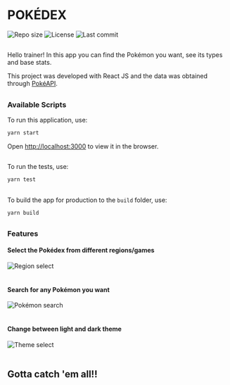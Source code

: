 # POKÉDEX

<div>
  <img alt="Repo size" src="https://img.shields.io/github/repo-size/eduardoscosta/pokedex" />
  <img alt="License" src="https://img.shields.io/github/license/eduardoscosta/pokedex" />
  <img alt="Last commit" src="https://img.shields.io/github/last-commit/eduardoscosta/pokedex" />
<div>

##

Hello trainer! In this app you can find the Pokémon you want, see its types and base stats.
</br>

This project was developed with React JS and the data was obtained through [PokéAPI](https://pokeapi.co/).
  
##

### Available Scripts

To run this application, use:
```sh
yarn start
```
Open [http://localhost:3000](http://localhost:3000) to view it in the browser.

##

To run the tests, use:
```sh
yarn test
```

##

To build the app for production to the `build` folder, use:
```sh
yarn build
```
##

### Features
#### Select the Pokédex from different regions/games
<img alt="Region select" src="https://i.imgur.com/0AiDFwq.gif" />
</br>
</br>

#### Search for any Pokémon you want
<img alt="Pokémon search" src="https://i.imgur.com/m5F0axp.gif" />
</br>
</br>

#### Change between light and dark theme
<img alt="Theme select" src="https://i.imgur.com/FpPWAWN.gif" />
</br>
</br>

## Gotta catch 'em all!!
